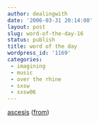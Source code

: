```yaml
---
author: dealingwith
date: '2006-03-31 20:14:00'
layout: post
slug: word-of-the-day-16
status: publish
title: word of the day
wordpress_id: '1169'
categories:
 - imagining
 - music
 - over the rhine
 - sxsw
 - sxsw06
---
```


[ascesis][1] ([from][2])

   [1]: http://dictionary.reference.com/search?q=ascesis

   [2]: http://spurious.typepad.com/spurious/2006/03/the_third_time.html

